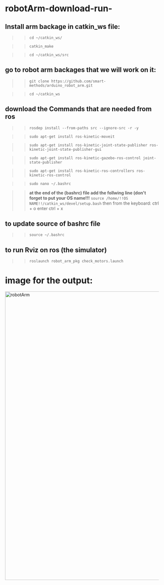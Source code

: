 # robotArm-download-run-

## Install arm backage in catkin_ws file:

> > `cd ~/catkin_ws/`

> > `catkin_make`

> > `cd ~/catkin_ws/src`


## go to robot arm backages that we will work on it:

> > `git clone https://github.com/smart-methods/arduino_robot_arm.git`

> > `cd ~/catkin_ws`


## download the Commands that are needed from ros

> > `rosdep install --from-paths src --ignore-src -r -y`

> > `sudo apt-get install ros-kinetic-moveit`

> > `sudo apt-get install ros-kinetic-joint-state-publisher ros-kinetic-joint-state-publisher-gui`

> > `sudo apt-get install ros-kinetic-gazebo-ros-control joint-state-publisher`

> > `sudo apt-get install ros-kinetic-ros-controllers ros-kinetic-ros-control`

> > `sudo nano ~/.bashrc`

> > **at the end of the (bashrc) file add the follwing line (don't forget to put your OS name!!!**
`source /home/!!OS NAME!!/catkin_ws/devel/setup.bash`
then from the keyboard:
> > ctrl + o
> > enter
> > ctrl + x


## to update source of bashrc file
> > `source ~/.bashrc`


## to run Rviz on ros (the simulator)
> > `roslaunch robot_arm_pkg check_motors.launch`

# image for the output:
<img width="943" alt="robotArm" src="https://user-images.githubusercontent.com/107888642/182565738-954fa24b-e346-40d9-bc44-820126783ce1.png">


